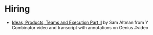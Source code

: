 # Hiring
* [Ideas, Products, Teams and Execution Part II](http://genius.com/Sam-altman-lecture-2-ideas-products-teams-and-execution-part-ii-annotated) by Sam Altman from Y Combinator video and transcript with annotations on Genius #video

